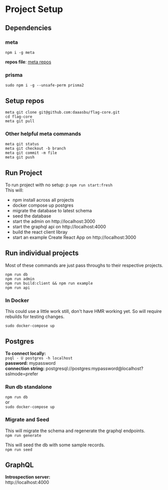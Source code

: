 # Project Setup

## Dependencies

### meta

`npm i -g meta`

**repos file**: [meta repos](./.meta)

### prisma

`sudo npm i -g --unsafe-perm prisma2`

## Setup repos

```console
meta git clone git@github.com:daaasbu/flag-core.git
cd flag-core
meta git pull
```

### Other helpful meta commands

`meta git status`  
`meta git checkout -b branch`  
`meta git commit -m file`  
`meta git push`

## Run Project

To run project with no setup: p
`npm run start:fresh`  
This will:

- npm install across all projects
- docker compose up postgres
- migrate the database to latest schema
- seed the database
- start the admin on http://localhost:3000
- start the graphql api on http://localhost:4000
- build the react client libray
- start an example Create React App on http://localhost:3000

## Run individual projects

Most of these commands are just pass throughs to their respective projects.

`npm run db`  
`npm run admin`  
`npm run build:client && npm run example`  
`npm run api`

### In Docker

This could use a little work still, don't have HMR working yet. So will require rebuilds for testing changes.

`sudo docker-compose up`

## Postgres

**To connect locally:**  
`psql - U postgres -h localhost`  
**password:** mypassword  
**connection string:** postgresql://postgres:mypassword@localhost?sslmode=prefer

### Run db standalone

`npm run db`  
or  
`sudo docker-compose up`

### Migrate and Seed

This will migrate the schema and regenerate the graphql endpoints.  
`npm run generate`

This will seed the db with some sample records.  
`npm run seed`

## GraphQL

**Introspection server:**  
http://localhost:4000
